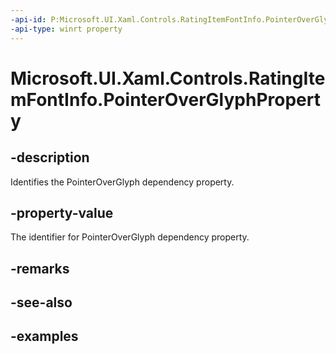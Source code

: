 ```yaml
---
-api-id: P:Microsoft.UI.Xaml.Controls.RatingItemFontInfo.PointerOverGlyphProperty
-api-type: winrt property
---
```


<!-- Property syntax.
public DependencyProperty PointerOverGlyphProperty { get; }
-->

# Microsoft.UI.Xaml.Controls.RatingItemFontInfo.PointerOverGlyphProperty

## -description

Identifies the PointerOverGlyph dependency property.

## -property-value

The identifier for PointerOverGlyph dependency property.

## -remarks

## -see-also

## -examples

